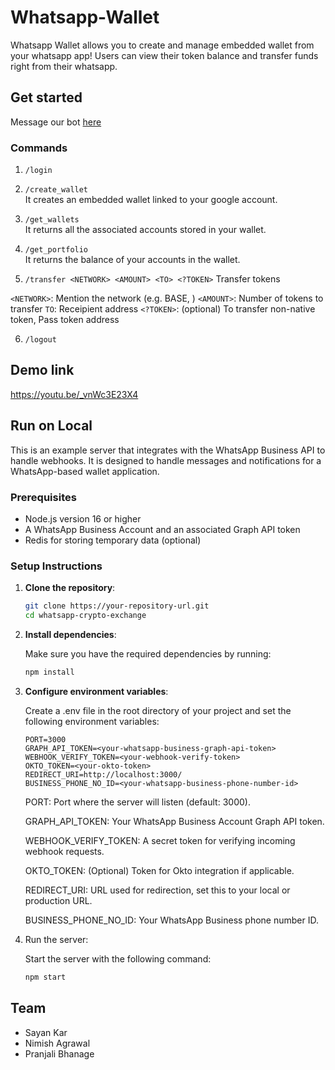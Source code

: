 # Whatsapp-Wallet

Whatsapp Wallet allows you to create and manage embedded wallet from your whatsapp app! Users can view their token balance and transfer funds right from their whatsapp.

## Get started

Message our bot [here](https://wa.me/+918982287115)

### Commands

1. `/login`

2. `/create_wallet`  
It creates an embedded wallet linked to your google account.

3. `/get_wallets`  
It returns all the associated accounts stored in your wallet.

4. `/get_portfolio`  
It returns the balance of your accounts in the wallet.

5. `/transfer <NETWORK> <AMOUNT> <TO> <?TOKEN>`
Transfer tokens

`<NETWORK>`: Mention the network (e.g. BASE, )
`<AMOUNT>`: Number of tokens to transfer
`TO`: Receipient address
`<?TOKEN>`: (optional) To transfer non-native token, Pass token address 

6. `/logout`

## Demo link

https://youtu.be/_vnWc3E23X4

## Run on Local

This is an example server that integrates with the WhatsApp Business API to handle webhooks. It is designed to handle messages and notifications for a WhatsApp-based wallet application.

### Prerequisites

- Node.js version 16 or higher
- A WhatsApp Business Account and an associated Graph API token
- Redis for storing temporary data (optional)

### Setup Instructions

1. **Clone the repository**:

   ```bash
   git clone https://your-repository-url.git
   cd whatsapp-crypto-exchange
   ```
2. **Install dependencies**:

    Make sure you have the required dependencies by running:

    ```bash
    npm install
    ```
3. **Configure environment variables**:

    Create a .env file in the root directory of your project and set the following environment variables:

    ```env
    PORT=3000
    GRAPH_API_TOKEN=<your-whatsapp-business-graph-api-token>
    WEBHOOK_VERIFY_TOKEN=<your-webhook-verify-token>
    OKTO_TOKEN=<your-okto-token>
    REDIRECT_URI=http://localhost:3000/
    BUSINESS_PHONE_NO_ID=<your-whatsapp-business-phone-number-id>
    ```

    PORT: Port where the server will listen (default: 3000).
    
    GRAPH_API_TOKEN: Your WhatsApp Business Account Graph API token.
    
    WEBHOOK_VERIFY_TOKEN: A secret token for verifying incoming webhook requests.
    
    OKTO_TOKEN: (Optional) Token for Okto integration if applicable.
    
    REDIRECT_URI: URL used for redirection, set this to your local or production URL.
    
    BUSINESS_PHONE_NO_ID: Your WhatsApp Business phone number ID.

4. Run the server:

    Start the server with the following command:

    ```bash
    npm start
    ```

## Team

* Sayan Kar
* Nimish Agrawal
* Pranjali Bhanage
